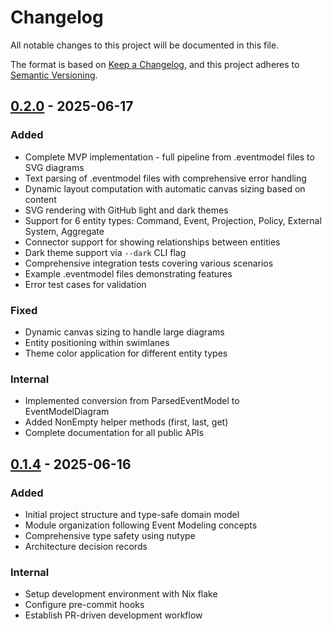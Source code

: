 # Changelog

All notable changes to this project will be documented in this file.

The format is based on [Keep a Changelog](https://keepachangelog.com/en/1.1.0/),
and this project adheres to [Semantic Versioning](https://semver.org/spec/v2.0.0.html).

## [0.2.0] - 2025-06-17

### Added
- Complete MVP implementation - full pipeline from .eventmodel files to SVG diagrams
- Text parsing of .eventmodel files with comprehensive error handling
- Dynamic layout computation with automatic canvas sizing based on content
- SVG rendering with GitHub light and dark themes
- Support for 6 entity types: Command, Event, Projection, Policy, External System, Aggregate
- Connector support for showing relationships between entities
- Dark theme support via `--dark` CLI flag
- Comprehensive integration tests covering various scenarios
- Example .eventmodel files demonstrating features
- Error test cases for validation

### Fixed
- Dynamic canvas sizing to handle large diagrams
- Entity positioning within swimlanes
- Theme color application for different entity types

### Internal
- Implemented conversion from ParsedEventModel to EventModelDiagram
- Added NonEmpty helper methods (first, last, get)
- Complete documentation for all public APIs

## [0.1.4] - 2025-06-16

### Added
- Initial project structure and type-safe domain model
- Module organization following Event Modeling concepts
- Comprehensive type safety using nutype
- Architecture decision records

### Internal
- Setup development environment with Nix flake
- Configure pre-commit hooks
- Establish PR-driven development workflow

[0.2.0]: https://github.com/jwilger/event_modeler/compare/v0.1.4...v0.2.0
[0.1.4]: https://github.com/jwilger/event_modeler/releases/tag/v0.1.4